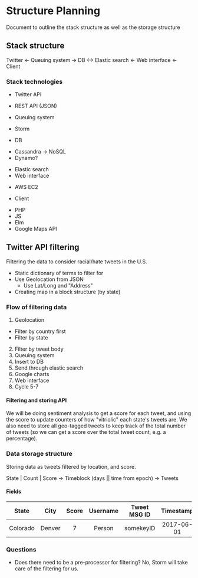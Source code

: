 # Structure Planning

Document to outline the stack structure as well as the storage structure

## Stack structure
Twitter <- Queuing system -> DB <-> Elastic search <- Web interface <- Client

### Stack technologies
+ Twitter API
 * REST API (JSON)
+ Queuing system
 * Storm
+ DB
 * Cassandra -> NoSQL
 * Dynamo?
+ Elastic search
+ Web interface
 * AWS EC2
+ Client
 * PHP
 * JS
 * Elm
 * Google Maps API

## Twitter API filtering
Filtering the data to consider racial/hate tweets in the U.S.
+ Static dictionary of terms to filter for
+ Use Geolocation from JSON
  * Use Lat/Long and "Address"
+ Creating map in a block structure (by state)

### Flow of filtering data
1. Geolocation
  * Filter by country first
  * Filter by state
2. Filter by tweet body
3. Queuing system
4. Insert to DB
5. Send through elastic search
6. Google charts
7. Web interface
8. Cycle 5-7

#### Filtering and storing API
We will be doing sentiment analysis to get a score for each tweet, and using the score to update counters of how "vitriolic" each state's tweets are. We also need to store all geo-tagged tweets to keep track of the total number of tweets (so we can get a score over the total tweet count, e.g. a percentage).

### Data storage structure
Storing data as tweets filtered by location, and score. 

State | Count | Score -> Timeblock (days || time from epoch) -> Tweets
#### Fields

| State        | City     | Score | Username      | Tweet MSG ID  | Timestamp  |
| :----------: | :------: | :---: | :-----------: | :-----------: | :--------: |
| Colorado     | Denver   | 7     | Person        | somekeyID     | 2017-06-01 |

### Questions
+ Does there need to be a pre-processor for filtering? No, Storm will take care of the filtering for us. 

